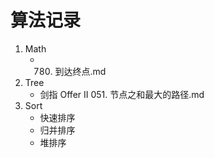 # 算法记录

1. Math
    - 780. 到达终点.md
2. Tree
    - 剑指 Offer II 051. 节点之和最大的路径.md
3. Sort
    - 快速排序
    - 归并排序
    - 堆排序